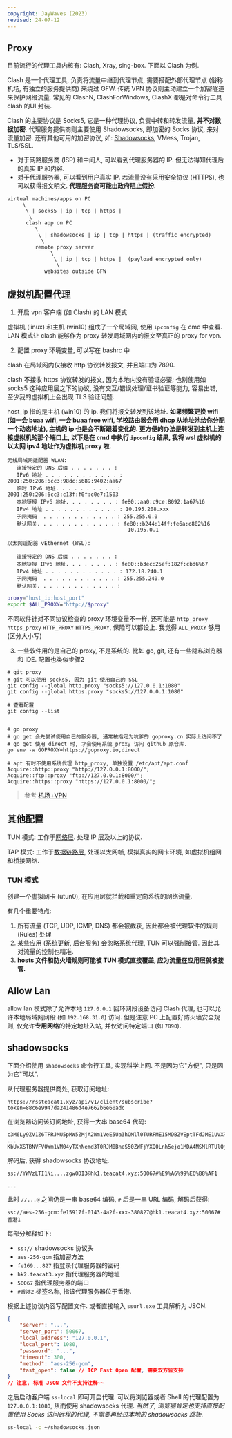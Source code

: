 ```yaml
---
copyright: JayWaves (2023)
revised: 24-07-12
---
```


## Proxy

目前流行的代理工具内核有: Clash, Xray, sing-box. 下面以 Clash 为例.

Clash 是一个代理工具, 负责将流量中继到代理节点, 需要搭配外部代理节点 (俗称机场, 有独立的服务提供商) 来绕过 GFW. 传统 VPN 协议则主动建立一个加密隧道来保护网络流量. 常见的 ClashN, ClashForWindows, ClashX 都是对命令行工具 clash 的UI 封装.

Clash 的主要协议是 Socks5, 它是一种代理协议, 负责中转和转发流量, **并不对数据加密**. 代理服务提供商则主要使用 Shadowsocks, 即加密的 Socks 协议, 来对流量加密. 还有其他可用的加密协议, 如: [Shadowsocks](Shadowsocks.md), VMess, Trojan, TLS/SSL. 

- 对于网路服务商 (ISP) 和中间人, 可以看到代理服务器的 IP. 但无法得知代理后的真实 IP 和内容.
- 对于代理服务器, 可以看到用户真实 IP. 若流量没有采用安全协议 (HTTPS), 也可以获得报文明文. **代理服务商可能由政府阻止假扮.**

```
virtual machines/apps on PC        
     \
      \ | socks5 | ip | tcp | https |
       \
      clash app on PC              
         \
          \ | shadowsocks | ip | tcp | https | (traffic encrypted)
           \
         remote proxy server    
              \
               \ | ip | tcp | https |  (payload encrypted only)
                \
            websites outside GFW
```


## 虚拟机配置代理

 1. 开启 vpn 客户端 (如 Clash) 的 LAN 模式

虚拟机 (linux) 和主机 (win10) 组成了一个局域网, 使用 `ipconfig` 在 cmd 中查看. LAN 模式让 clash 能够作为 proxy 转发局域网内的报文至真正的 proxy for vpn. 

2. 配置 proxy 环境变量, 可以写在 bashrc 中

clash 在局域网内仅接收 http 协议转发报文, 并且端口为 7890. 

clash 不接收 https 协议转发的报文, 因为本地内没有验证必要; 也别使用如 socks5 这种应用层之下的协议, 没有交互/错误处理/证书验证等能力, 容易出错, 至少我的虚拟机上会出现 TLS 验证问题.

host_ip 指的是主机 (win10) 的 ip. 我们将报文转发到该地址. **如果频繁更换 wifi (如一会 buaa wifi, 一会 buaa free wifi, 学校路由器会用 dhcp 从地址池给你分配一个动态地址), 主机的 ip 也是会不断跟着变化的. 更方便的办法是转发到主机上连接虚拟机的那个端口上, 以下是在 cmd 中执行 `ipconfig` 结果, 我将 wsl 虚拟机的以太网 ipv4 地址作为虚拟机 proxy 啦.**

```
无线局域网适配器 WLAN:
   连接特定的 DNS 后缀 . . . . . . . :
   IPv6 地址 . . . . . . . . . . . . : 2001:250:206:6cc3:98dc:5689:9402:aa67
   临时 IPv6 地址. . . . . . . . . . : 2001:250:206:6cc3:c13f:f0f:c0e7:1503
   本地链接 IPv6 地址. . . . . . . . : fe80::aa0:c9ce:8092:1a67%16
   IPv4 地址 . . . . . . . . . . . . : 10.195.208.xxx
   子网掩码  . . . . . . . . . . . . : 255.255.0.0
   默认网关. . . . . . . . . . . . . : fe80::b244:14ff:fe6a:c802%16
                                       10.195.0.1

以太网适配器 vEthernet (WSL):

   连接特定的 DNS 后缀 . . . . . . . :
   本地链接 IPv6 地址. . . . . . . . : fe80::b3ec:25ef:182f:cbd6%67
   IPv4 地址 . . . . . . . . . . . . : 172.18.240.1
   子网掩码  . . . . . . . . . . . . : 255.255.240.0
   默认网关. . . . . . . . . . . . . :
```

```bash
proxy="host_ip:host_port"
export $ALL_PROXY="http://$proxy"
```

不同软件针对不同协议检查的 proxy 环境变量不一样, 还可能是 `http_proxy` `https_proxy` `HTTP_PROXY` `HTTPS_PROXY`, 保险可以都设上. 我觉得 `ALL_PROXY` 够用 (区分大小写)

3. 一些软件用的是自己的 proxy, 不是系统的. 比如 go, git, 还有一些隐私浏览器和 IDE. 配置也类似步骤2

```shell
# git proxy
# git 可以使用 socks5, 因为 git 使用自己的 SSL
git config --global http.proxy "socks5://127.0.0.1:1080"
git config --global https.proxy "socks5://127.0.0.1:1080"

# 查看配置
git config --list


# go proxy
# go get 会先尝试使用自己的服务器, 通常被指定为坑爹的 goproxy.cn 实际上访问不了
# go get 使用 direct 时, 才会使用系统 proxy 访问 github 原仓库.
go env -w GOPROXY=https://goproxy.io,direct

# apt 有时不使用系统代理 http_proxy, 单独设置 /etc/apt/apt.conf
Acquire::http::proxy "http://127.0.0.1:8000/";
Acquire::ftp::proxy "ftp://127.0.0.1:8000/";
Acquire::https::proxy "https://127.0.0.1:8000/";

```

> 参考 [机场+VPN](https://playbeasts.com/question/2691)

## 其他配置

TUN 模式: 工作于[网络层](../NetworkL3/IP.md). 处理 IP 层及以上的协议.

TAP 模式: 工作于[数据链路层](../数据链路层.md), 处理以太网帧, 模拟真实的网卡环境, 如虚拟机组网和桥接网络.

### TUN 模式

创建一个虚拟网卡 (utun0), 在应用层就拦截和重定向系统的网络流量. 

有几个重要特点:
1. 所有流量 (TCP, UDP, ICMP, DNS) 都会被截获, 因此都会被代理软件的规则 (Rules) 处理
2. 某些应用 (系统更新, 后台服务) 会忽略系统代理, TUN 可以强制接管. 因此其对流量的控制也精准. 
3. **hosts 文件和防火墙规则可能被 TUN 模式直接覆盖, 应为流量在应用层就被接管.**

## Allow Lan 

allow lan 模式除了允许本地 `127.0.0.1` 回环网段设备访问 Clash 代理, 也可以允许本地局域网网段 (如 `192.168.31.0`) 访问. 但是注意 PC 上配置好防火墙安全规则, 仅允许**专用网络**的特定地址入站, 并仅访问特定端口 (如 `7890`).

## shadowsocks

下面介绍使用 `shadowsocks` 命令行工具, 实现科学上网. 不是因为它"方便", 只是因为它"可以".

从代理服务器提供商处, 获取订阅地址:
```url
https://rssteacat1.xyz/api/v1/client/subscribe?token=88c6e9947da241486d4e7662b6e60adc
```

在浏览器访问该订阅地址, 获得一大串 base64 代码:

```base64
c3M6Ly9ZV1Z6TFRJMU5pMW5ZMjA2Wm1VeE5Ua3hOMll0TURFME15MDBZVEptTFdJME1UVXRabVUzTjJNeE16Z3dPREkzQGhrMS50ZWFjYXQ0Lnh5ejo1MDA2NyMlRTklQTYlOTklRTYlQjglQUYxDQpzcz
...
KbUxXSTBNVFV0Wm1VM04yTXhNemd3T0RJM0BneS50ZWFjYXQ0Lnh5ejo1MDA4MSMlRTUlQjclQjQlRTglQTUlQkYNCg==
```

解码后, 获得 shadowsocks 协议地址. 
```url
ss://YWVzLTI1Ni....zgwODI3@hk1.teacat4.xyz:50067#%E9%A6%99%E6%B8%AF1

...
```

此时 `//...@` 之间仍是一串 base64 编码, `#` 后是一串 URL 编码, 解码后获得:
```url
ss://aes-256-gcm:fe15917f-0143-4a2f-xxx-380827@hk1.teacat4.xyz:50067#香港1
```

每部分解释如下:
- `ss://` shadowsocks 协议头
- `aes-256-gcm` 指加密方法
- `fe169...827` 指登录代理服务器的密码
- `hk2.teacat3.xyz` 指代理服务器的地址
- `50067` 指代理服务器的端口
- `#香港2` 标签名称, 指该代理服务器位于香港.

根据上述协议内容写配置文件. 或者直接输入 `ssurl.exe` 工具解析为 JSON.

```json
{
	"server": "...",
	"server_port": 50067,
	"local_address": "127.0.0.1",
	"local_port": 1080,
	"password": "...",
	"timeout": 300,
	"method": "aes-256-gcm",
	"fast_open": false // TCP Fast Open 配置, 需要双方皆支持
}
// 注意, 标准 JSON 文件不支持注释~~
```

之后启动客户端 `ss-local` 即可开启代理. 可以将浏览器或者 Shell 的代理配置为 `127.0.0.1:1080`, 从而使用 shadowsocks 代理. *当然了, 浏览器肯定也支持直接配置使用 Socks 访问远程的代理, 不需要再经过本地的 shadowsocks 跳板*.

```sh
ss-local -c ~/shadowsocks.json
```

